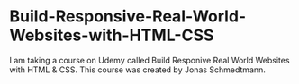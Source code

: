 # Build-Responsive-Real-World-Websites-with-HTML-CSS
I am taking a course on Udemy called Build Responive Real World Websites with HTML &amp; CSS. This course was created by Jonas Schmedtmann.
